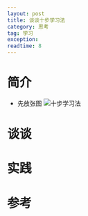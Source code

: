```yaml
---
layout: post
title: 谈谈十步学习法
category: 思考
tag: 学习
exception: 
readtime: 8
---
```


# 简介
* 先放张图
![十步学习法](http://yzsunlei.b0.upaiyun.com/201711/20171119173722.jpg)

# 谈谈

# 实践

# 参考
